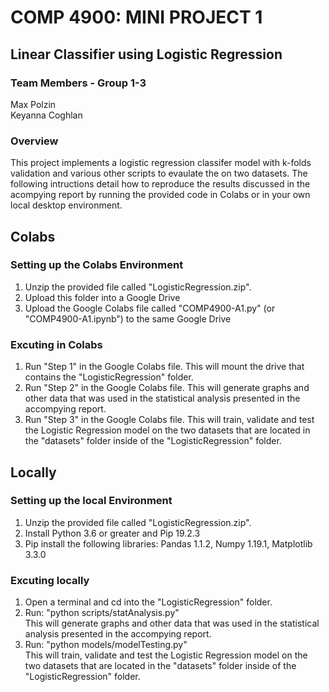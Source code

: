 # COMP 4900: MINI PROJECT 1 
## Linear Classifier using Logistic Regression 
### Team Members - Group 1-3
Max Polzin \
Keyanna Coghlan

### Overview
This project implements a logistic regression classifer model with k-folds validation and various other scripts to evaulate the on two datasets.
The following intructions detail how to reproduce the results discussed in the acompying report by running
the provided code in Colabs or in your own local desktop environment.

## Colabs
### Setting up the Colabs Environment
1. Unzip the provided file called "LogisticRegression.zip".
2. Upload this folder into a Google Drive
3. Upload the Google Colabs file called "COMP4900-A1.py" (or "COMP4900-A1.ipynb") to the same Google Drive

### Excuting in Colabs
1. Run "Step 1" in the Google Colabs file. This will mount the drive that contains the "LogisticRegression" folder.
2. Run "Step 2" in the Google Colabs file. This will generate graphs and other data that was used in the 
statistical analysis presented in the accompying report.
3. Run "Step 3" in the Google Colabs file. This will train, validate and test the Logistic Regression model on the 
two datasets that are located in the "datasets" folder inside of the "LogisticRegression" folder.

## Locally
### Setting up the local Environment
1. Unzip the provided file called "LogisticRegression.zip".
2. Install Python 3.6 or greater and Pip 19.2.3
3. Pip install the following libraries: Pandas 1.1.2, Numpy 1.19.1, Matplotlib 3.3.0

### Excuting locally
1. Open a terminal and cd into the "LogisticRegression" folder.
2. Run: "python scripts/statAnalysis.py" \
This will generate graphs and other data that was used in the 
statistical analysis presented in the accompying report.     
4. Run: "python models/modelTesting.py" \
This will train, validate and test the Logistic Regression model on the 
two datasets that are located in the "datasets" folder inside of the "LogisticRegression" folder.